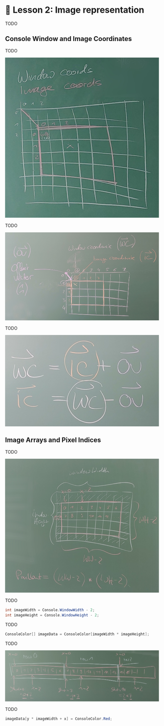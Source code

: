 # 📖 Lesson 2: Image representation

TODO

## Console Window and Image Coordinates

TODO

![](../../Drawings/Console%20Window%20and%20Image%20Coordinates%201.jpg)

TODO

![](../../Drawings/Console%20Window%20and%20Image%20Coordinates%202.jpg)

TODO

![](../../Drawings/Console%20Window%20and%20Image%20Coordinates%203.jpg)

## Image Arrays and Pixel Indices

TODO

![](../../Drawings/Console%20Window%20and%20Image%20Data.jpg)

TODO

```csharp
int imageWidth = Console.WindowWidth - 2;
int imageHeight = Console.WindowHeight - 2;
```

TODO

```csharp
ConsoleColor[] imageData = ConsoleColor[imageWidth * imageHeight];
```

TODO

![](../../Drawings/Image%20Data%20Array%20Indexing.jpg)

TODO

```csharp
imageData[y * imageWidth + x] = ConsoleColor.Red;
```